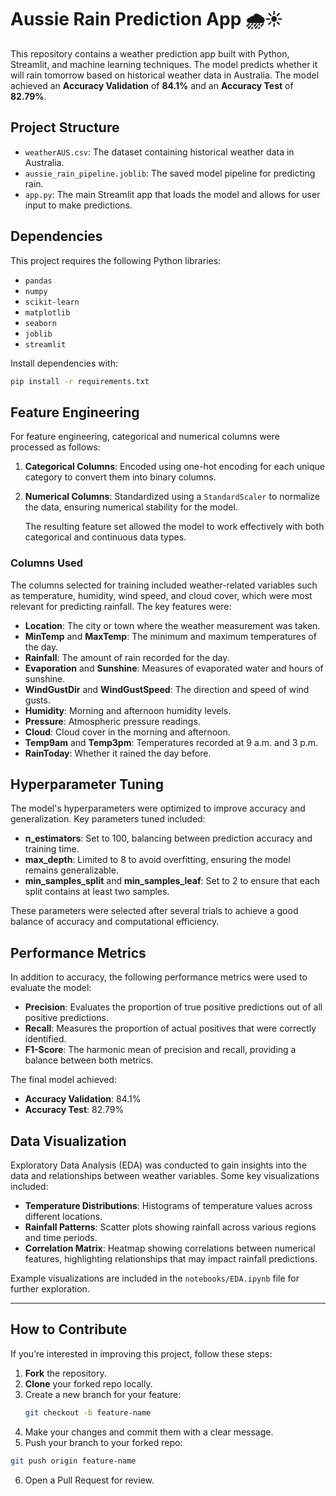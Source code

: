# Aussie Rain Prediction App 🌧️☀️

This repository contains a weather prediction app built with Python, Streamlit, and machine learning techniques. The model predicts whether it will rain tomorrow based on historical weather data in Australia. The model achieved an **Accuracy Validation** of **84.1%** and an **Accuracy Test** of **82.79%**.

## Project Structure
- `weatherAUS.csv`: The dataset containing historical weather data in Australia.
- `aussie_rain_pipeline.joblib`: The saved model pipeline for predicting rain.
- `app.py`: The main Streamlit app that loads the model and allows for user input to make predictions.

## Dependencies
This project requires the following Python libraries:
- `pandas`
- `numpy`
- `scikit-learn`
- `matplotlib`
- `seaborn`
- `joblib`
- `streamlit`

Install dependencies with:
```bash
pip install -r requirements.txt
```
## Feature Engineering

For feature engineering, categorical and numerical columns were processed as follows:

1. **Categorical Columns**: Encoded using one-hot encoding for each unique category to convert them into binary columns.
2. **Numerical Columns**: Standardized using a `StandardScaler` to normalize the data, ensuring numerical stability for the model.
   
   The resulting feature set allowed the model to work effectively with both categorical and continuous data types.

### Columns Used
The columns selected for training included weather-related variables such as temperature, humidity, wind speed, and cloud cover, which were most relevant for predicting rainfall. The key features were:

- **Location**: The city or town where the weather measurement was taken.
- **MinTemp** and **MaxTemp**: The minimum and maximum temperatures of the day.
- **Rainfall**: The amount of rain recorded for the day.
- **Evaporation** and **Sunshine**: Measures of evaporated water and hours of sunshine.
- **WindGustDir** and **WindGustSpeed**: The direction and speed of wind gusts.
- **Humidity**: Morning and afternoon humidity levels.
- **Pressure**: Atmospheric pressure readings.
- **Cloud**: Cloud cover in the morning and afternoon.
- **Temp9am** and **Temp3pm**: Temperatures recorded at 9 a.m. and 3 p.m.
- **RainToday**: Whether it rained the day before.

## Hyperparameter Tuning

The model's hyperparameters were optimized to improve accuracy and generalization. Key parameters tuned included:
- **n_estimators**: Set to 100, balancing between prediction accuracy and training time.
- **max_depth**: Limited to 8 to avoid overfitting, ensuring the model remains generalizable.
- **min_samples_split** and **min_samples_leaf**: Set to 2 to ensure that each split contains at least two samples.

These parameters were selected after several trials to achieve a good balance of accuracy and computational efficiency.

## Performance Metrics

In addition to accuracy, the following performance metrics were used to evaluate the model:
- **Precision**: Evaluates the proportion of true positive predictions out of all positive predictions.
- **Recall**: Measures the proportion of actual positives that were correctly identified.
- **F1-Score**: The harmonic mean of precision and recall, providing a balance between both metrics.
  
The final model achieved:
- **Accuracy Validation**: 84.1%
- **Accuracy Test**: 82.79%

## Data Visualization

Exploratory Data Analysis (EDA) was conducted to gain insights into the data and relationships between weather variables. Some key visualizations included:
- **Temperature Distributions**: Histograms of temperature values across different locations.
- **Rainfall Patterns**: Scatter plots showing rainfall across various regions and time periods.
- **Correlation Matrix**: Heatmap showing correlations between numerical features, highlighting relationships that may impact rainfall predictions.

Example visualizations are included in the `notebooks/EDA.ipynb` file for further exploration.

---

## How to Contribute

If you’re interested in improving this project, follow these steps:
1. **Fork** the repository.
2. **Clone** your forked repo locally.
3. Create a new branch for your feature:
   ```bash
   git checkout -b feature-name
   ```
4. Make your changes and commit them with a clear message.
5. Push your branch to your forked repo:
  ```bash
  git push origin feature-name
```
6. Open a Pull Request for review.
